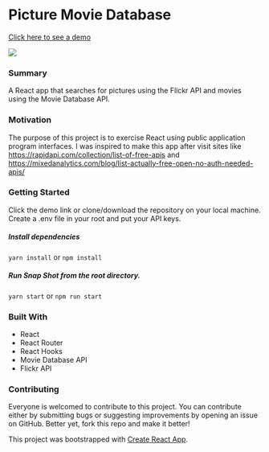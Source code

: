 # Picture Movie Database

[Click here to see a demo](/)

![](/snapscout.png)

### Summary

A React app that searches for pictures using the Flickr API and movies using the Movie Database API.

### Motivation

The purpose of this project is to exercise React using public application program interfaces. I was inspired to make this app after visit sites like https://rapidapi.com/collection/list-of-free-apis and https://mixedanalytics.com/blog/list-actually-free-open-no-auth-needed-apis/

### Getting Started

Click the demo link or clone/download the repository on your local machine.
Create a .env file in your root and put your API keys. 

##### Install dependencies

`yarn install` or `npm install`

##### Run Snap Shot from the root directory.

`yarn start` or `npm run start`

### Built With

- React
- React Router
- React Hooks
- Movie Database API
- Flickr API

### Contributing

Everyone is welcomed to contribute to this project. You can contribute either by submitting bugs or suggesting improvements by opening an issue on GitHub. Better yet, fork this repo and make it better!

This project was bootstrapped with [Create React App](https://github.com/facebook/create-react-app).